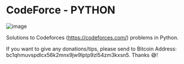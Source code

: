 # CodeForce - PYTHON 

![image](https://user-images.githubusercontent.com/63845509/144231868-86ee9287-cb45-4872-998c-7e8313fb8a71.png)

Solutions to Codeforces (https://codeforces.com/) problems in Python. 

If you want to give any donations/tips, please send to Bitcoin Address: bc1qhmuvspdlcx56k2mnx9jw9lptp9zl54zm3kxsn5. Thanks 😅!
